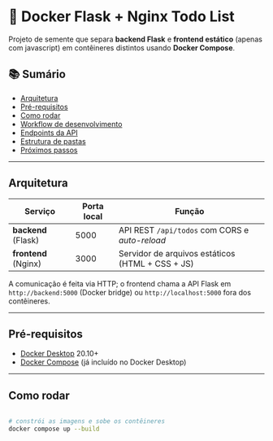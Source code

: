 # 📝 Docker Flask + Nginx Todo List

Projeto de semente que separa **backend Flask** e **frontend estático** (apenas com javascript) em contêineres distintos usando **Docker Compose**.  

## 📚 Sumário

- [Arquitetura](#arquitetura)
- [Pré-requisitos](#pré-requisitos)
- [Como rodar](#como-rodar)
- [Workflow de desenvolvimento](#workflow-de-desenvolvimento)
- [Endpoints da API](#endpoints-da-api)
- [Estrutura de pastas](#estrutura-de-pastas)
- [Próximos passos](#próximos-passos)

---

## Arquitetura

| Serviço   | Porta local | Função                               |
|-----------|-------------|--------------------------------------|
| **backend** (Flask) | 5000 | API REST `/api/todos` com CORS e *auto-reload* |
| **frontend** (Nginx) | 3000 | Servidor de arquivos estáticos (HTML + CSS + JS) |

A comunicação é feita via HTTP; o frontend chama a API Flask em `http://backend:5000` (Docker bridge) ou `http://localhost:5000` fora dos contêineres.

---

## Pré-requisitos

- [Docker Desktop](https://www.docker.com/) 20.10+  
- [Docker Compose](https://docs.docker.com/compose/) (já incluído no Docker Desktop)

---

## Como rodar

```bash

# constrói as imagens e sobe os contêineres
docker compose up --build
